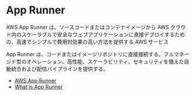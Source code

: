 # App Runner

AWS App Runner は、ソースコードまたはコンテナイメージから AWS クラウド内のスケーラブルで安全なウェブアプリケーションに直接デプロイするための、高速でシンプルで費用対効果の高い方法を提供する AWS サービス

App Runner は、コードまたはイメージリポジトリに直接接続する。フルマネージド型のオペレーション、高性能、スケーラビリティ、セキュリティを備えた自動統合および配信パイプラインを提供する。

- [AWS App Runner](https://aws.amazon.com/jp/apprunner/)
- [What is App Runner](https://docs.aws.amazon.com/ja_jp/apprunner/latest/dg/what-is-apprunner.html)
